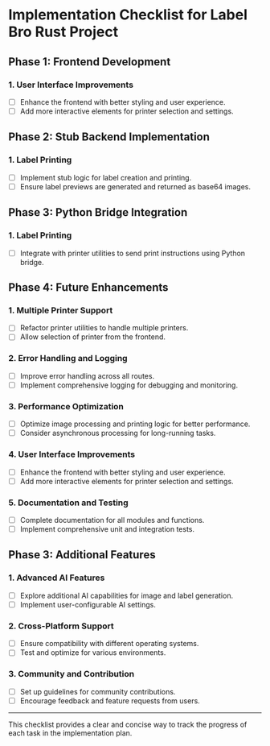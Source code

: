 # Implementation Checklist for Label Bro Rust Project

## Phase 1: Frontend Development

### 1. User Interface Improvements
- [ ] Enhance the frontend with better styling and user experience.
- [ ] Add more interactive elements for printer selection and settings.

## Phase 2: Stub Backend Implementation

### 1. Label Printing
- [ ] Implement stub logic for label creation and printing.
- [ ] Ensure label previews are generated and returned as base64 images.

## Phase 3: Python Bridge Integration

### 1. Label Printing
- [ ] Integrate with printer utilities to send print instructions using Python bridge.

## Phase 4: Future Enhancements

### 1. Multiple Printer Support
- [ ] Refactor printer utilities to handle multiple printers.
- [ ] Allow selection of printer from the frontend.

### 2. Error Handling and Logging
- [ ] Improve error handling across all routes.
- [ ] Implement comprehensive logging for debugging and monitoring.

### 3. Performance Optimization
- [ ] Optimize image processing and printing logic for better performance.
- [ ] Consider asynchronous processing for long-running tasks.

### 4. User Interface Improvements
- [ ] Enhance the frontend with better styling and user experience.
- [ ] Add more interactive elements for printer selection and settings.

### 5. Documentation and Testing
- [ ] Complete documentation for all modules and functions.
- [ ] Implement comprehensive unit and integration tests.

## Phase 3: Additional Features

### 1. Advanced AI Features
- [ ] Explore additional AI capabilities for image and label generation.
- [ ] Implement user-configurable AI settings.

### 2. Cross-Platform Support
- [ ] Ensure compatibility with different operating systems.
- [ ] Test and optimize for various environments.

### 3. Community and Contribution
- [ ] Set up guidelines for community contributions.
- [ ] Encourage feedback and feature requests from users.

---

This checklist provides a clear and concise way to track the progress of each task in the implementation plan.
